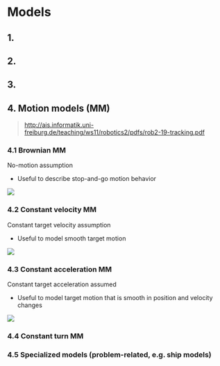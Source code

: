# Models 


## 1. 



## 2. 



## 3. 




## 4. Motion models (MM)

> http://ais.informatik.uni-freiburg.de/teaching/ws11/robotics2/pdfs/rob2-19-tracking.pdf

### 4.1 Brownian MM

No-motion assumption
- Useful to describe stop-and-go motion behavior 

![](https://i.imgur.com/S2ST9fK.png)

### 4.2 Constant velocity MM

Constant target velocity assumption
- Useful to model smooth target motion 

![](https://i.imgur.com/vsZNWHo.png)


### 4.3 Constant acceleration MM

Constant target acceleration assumed
- Useful to model target motion that is smooth in position and velocity changes 

![](https://i.imgur.com/dRu3ril.png)

### 4.4 Constant turn MM




### 4.5 Specialized models (problem-related, e.g. ship models)